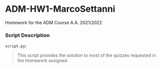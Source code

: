 # ADM-HW1-MarcoSettanni
Homework for the ADM Course A.A. 2021/2022

### Script Description
```script.py```:
> This script provides the solution to most of the quizzes requested in the Homework assigned.
